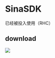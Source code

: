 # SinaSDK
已经被投入使用（RHC）
## download
[![](https://jitpack.io/v/Android-library-copy-dependencies/SinaSDK.svg)](https://jitpack.io/#Android-library-copy-dependencies/SinaSDK)
